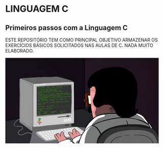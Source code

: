 # LINGUAGEM C
## Primeiros passos com a Linguagem C
ESTE REPOSITÓRIO TEM COMO PRINCIPAL OBJETIVO ARMAZENAR OS EXERCÍCIOS BÁSICOS SOLICITADOS NAS AULAS DE C. NADA MUITO ELABORADO.

![programacao](https://github.com/hochiminh1996/EXERCICIOS_C/blob/master/dev_gif.gif)
